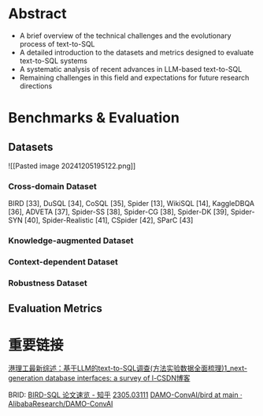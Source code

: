 # Abstract
* A brief overview of the technical challenges and the evolutionary process of text-to-SQL
* A detailed introduction to the datasets and metrics designed to evaluate text-to-SQL systems
* A systematic analysis of recent advances in LLM-based text-to-SQL
* Remaining challenges in this field and expectations for future research directions
# Benchmarks & Evaluation
## Datasets
![[Pasted image 20241205195122.png]]

### Cross-domain Dataset
BIRD [33], DuSQL [34], CoSQL [35], Spider [13], WikiSQL [14], KaggleDBQA [36], ADVETA [37], Spider-SS [38], Spider-CG [38], Spider-DK [39], Spider-SYN [40], Spider-Realistic [41], CSpider [42], SParC [43]

### Knowledge-augmented Dataset

### Context-dependent Dataset

### Robustness Dataset



## Evaluation Metrics




# 重要链接
[港理工最新综述：基于LLM的text-to-SQL调查(方法实验数据全面梳理)1_next-generation database interfaces: a survey of l-CSDN博客](https://blog.csdn.net/qq_36931982/article/details/139705058)

BRID:
[BIRD-SQL 论文速览 - 知乎](https://zhuanlan.zhihu.com/p/638719709)
[2305.03111](https://arxiv.org/pdf/2305.03111)
[DAMO-ConvAI/bird at main · AlibabaResearch/DAMO-ConvAI](https://github.com/AlibabaResearch/DAMO-ConvAI/tree/main/bird)



